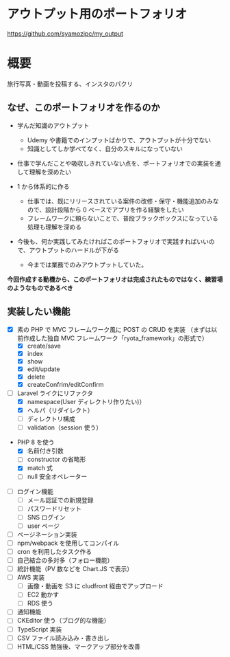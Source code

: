 # アウトプット用のポートフォリオ

https://github.com/syamozipc/my_output

# 概要

旅行写真・動画を投稿する、インスタのパクリ

## なぜ、このポートフォリオを作るのか

- 学んだ知識のアウトプット

  - Udemy や書籍でのインプットばかりで、アウトプットが十分でない
  - 知識としてしか学べてなく、自分のスキルになっていない

- 仕事で学んだことや吸収しきれていない点を、ポートフォリオでの実装を通して理解を深めたい

- 1 から体系的に作る

  - 仕事では、既にリリースされている案件の改修・保守・機能追加のみなので、設計段階から 0 ベースでアプリを作る経験をしたい
  - フレームワークに頼らないことで、普段ブラックボックスになっている処理も理解を深める

- 今後も、何か実践してみたければこのポートフォリオで実践すればいいので、アウトプットのハードルが下がる
  - 今までは業務でのみアウトプットしていた。

**今回作成する動機から、このポートフォリオは完成されたものではなく、練習場のようなものであるべき**

## 実装したい機能

- [x] 素の PHP で MVC フレームワーク風に POST の CRUD を実装
      （まずは以前作成した独自 MVC フレームワーク「ryota_framework」の形式で）
  - [x] create/save
  - [x] index
  - [x] show
  - [x] edit/update
  - [x] delete
  - [x] createConfrim/editConfirm
- [ ] Laravel ライクにリファクタ
  - [x] namespace(User ディレクトリ作りたい)）
  - [x] ヘルパ（リダイレクト）
  - [ ] ディレクトリ構成
  - [ ] validation（session 使う）
- PHP 8 を使う
  - [x] 名前付き引数
  - [ ] constructor の省略形
  - [x] match 式
  - [ ] null 安全オペレーター
- [ ] ログイン機能
  - [ ] メール認証での新規登録
  - [ ] パスワードリセット
  - [ ] SNS ログイン
  - [ ] user ページ
- [ ] ページネーション実装
- [ ] npm/webpack を使用してコンパイル
- [ ] cron を利用したタスク作る
- [ ] 自己結合の多対多（フォロー機能）
- [ ] 統計機能（PV 数などを Chart.JS で表示）
- [ ] AWS 実装
  - [ ] 画像・動画を S3 に cludfront 経由でアップロード
  - [ ] EC2 動かす
  - [ ] RDS 使う
- [ ] 通知機能
- [ ] CKEditor 使う（ブログ的な機能）
- [ ] TypeScript 実装
- [ ] CSV ファイル読み込み・書き出し
- [ ] HTML/CSS 勉強後、マークアップ部分を改善
